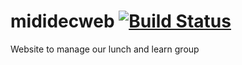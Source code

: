 # mididecweb [![Build Status](https://travis-ci.com/mididecouverte/mididecweb.svg?branch=master)](https://travis-ci.org/mididecouverte/mididecweb)
Website to manage our lunch and learn group
